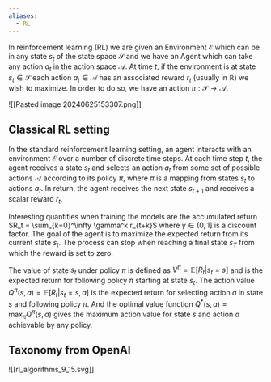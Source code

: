 ```yaml
---
aliases:
  - RL
---
```


In reinforcement learning (RL) we are given an Environment $\mathcal{E}$ which can be in any state $s_t$ of the state space $\mathcal{S}$ and we have an Agent which can take any action $a_t$ in the action space $\mathcal{A}$. At time $t$, if the environment is at state $s_t \in \mathcal{S}$ each action $a_t\in\mathcal{A}$ has an associated reward $r_t$ (usually in $\mathbb{R}$) we wish to maximize. In order to do so, we have an action $\pi: \mathcal{S} \to \mathcal{A}$.


![[Pasted image 20240625153307.png]]

## Classical RL setting

In the standard reinforcement learning setting, an agent interacts with an environment $\mathcal{E}$ over a number of discrete time steps. At each time step $t$, the agent receives a state $s_t$ and selects an action $a_t$ from some set of possible actions $\mathcal{A}$ according to its policy $\pi$, where $\pi$ is a mapping from states $s_t$ to actions $a_t$. In return, the agent receives the next state $s_{t+1}$ and receives a scalar reward $r_t$.

Interesting quantities when training the models are the accumulated return $R_t = \sum_{k=0}^\infty \gamma^k r_{t+k}$ where $\gamma \in (0,1]$ is a discount factor. The goal of the agent is to maximize the expected return from its current state $s_t$. The process can stop when reaching a final state $s_T$ from which the reward is set to zero.

The value of state $s_t$ under policy $\pi$ is defined as $V^\pi = \mathbb{E}[R_t | s_t=s]$ and is the expected return for following policy $\pi$ starting at state $s_t$. The action value $Q^\pi(s,a) = \mathbb{E}[R_t|s_t = s, a]$ is the expected return for selecting action $a$ in state $s$ and following policy $\pi$. And the optimal value function $Q^*(s, a) = \max_\pi Q^\pi(s,a)$ gives the maximum action value for state $s$ and action $a$ achievable by any policy.

## Taxonomy from OpenAI

![[rl_algorithms_9_15.svg]]
